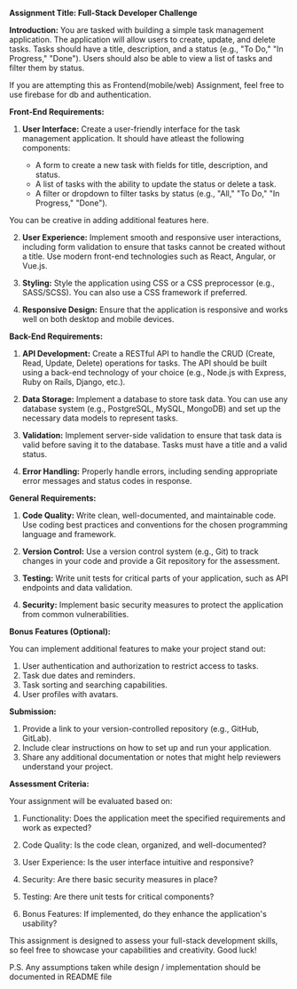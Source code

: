 **Assignment Title: Full-Stack Developer Challenge**

**Introduction:**
You are tasked with building a simple task management application. The application will allow users to create, update, and delete tasks. Tasks should have a title, description, and a status (e.g., "To Do," "In Progress," "Done"). Users should also be able to view a list of tasks and filter them by status.

If you are attempting this as Frontend(mobile/web) Assignment, feel free to use firebase for db and authentication.

**Front-End Requirements:**

1. **User Interface:** Create a user-friendly interface for the task management application. It should have atleast the following components:

   - A form to create a new task with fields for title, description, and status.
   - A list of tasks with the ability to update the status or delete a task.
   - A filter or dropdown to filter tasks by status (e.g., "All," "To Do," "In Progress," "Done").

You can be creative in adding additional features here.

2. **User Experience:** Implement smooth and responsive user interactions, including form validation to ensure that tasks cannot be created without a title. Use modern front-end technologies such as React, Angular, or Vue.js.

3. **Styling:** Style the application using CSS or a CSS preprocessor (e.g., SASS/SCSS). You can also use a CSS framework if preferred.

4. **Responsive Design:** Ensure that the application is responsive and works well on both desktop and mobile devices.

**Back-End Requirements:**

1. **API Development:** Create a RESTful API to handle the CRUD (Create, Read, Update, Delete) operations for tasks. The API should be built using a back-end technology of your choice (e.g., Node.js with Express, Ruby on Rails, Django, etc.).

2. **Data Storage:** Implement a database to store task data. You can use any database system (e.g., PostgreSQL, MySQL, MongoDB) and set up the necessary data models to represent tasks.

3. **Validation:** Implement server-side validation to ensure that task data is valid before saving it to the database. Tasks must have a title and a valid status.

4. **Error Handling:** Properly handle errors, including sending appropriate error messages and status codes in response.

**General Requirements:**

1. **Code Quality:** Write clean, well-documented, and maintainable code. Use coding best practices and conventions for the chosen programming language and framework.

2. **Version Control:** Use a version control system (e.g., Git) to track changes in your code and provide a Git repository for the assessment.

3. **Testing:** Write unit tests for critical parts of your application, such as API endpoints and data validation.

4. **Security:** Implement basic security measures to protect the application from common vulnerabilities.

**Bonus Features (Optional):**

You can implement additional features to make your project stand out:

1. User authentication and authorization to restrict access to tasks.
2. Task due dates and reminders.
3. Task sorting and searching capabilities.
4. User profiles with avatars.

**Submission:**

1. Provide a link to your version-controlled repository (e.g., GitHub, GitLab).
2. Include clear instructions on how to set up and run your application.
3. Share any additional documentation or notes that might help reviewers understand your project.

**Assessment Criteria:**

Your assignment will be evaluated based on:

1. Functionality: Does the application meet the specified requirements and work as expected?

2. Code Quality: Is the code clean, organized, and well-documented?

3. User Experience: Is the user interface intuitive and responsive?

4. Security: Are there basic security measures in place?

5. Testing: Are there unit tests for critical components?

6. Bonus Features: If implemented, do they enhance the application's usability?

This assignment is designed to assess your full-stack development skills, so feel free to showcase your capabilities and creativity. Good luck!

P.S. Any assumptions taken while design / implementation should be documented in README file
